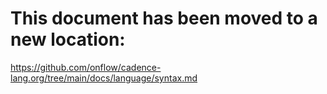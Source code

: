 # This document has been moved to a new location:

https://github.com/onflow/cadence-lang.org/tree/main/docs/language/syntax.md
